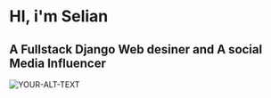 # HI, i'm Selian
## A Fullstack Django Web desiner and A social Media Influencer
<picture>
 <source media="(prefers-color-scheme: dark)" srcset="![logo](https://github.com/libgit2/libgit2sharp/raw/master/square-logo.png)">
 <source media="(prefers-color-scheme: light)" srcset="YOUR-LIGHTMODE-IMAGE">
 <img alt="YOUR-ALT-TEXT" src="YOUR-DEFAULT-IMAGE">
</picture>
